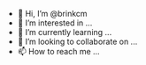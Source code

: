 - 👋 Hi, I’m @brinkcm
- 👀 I’m interested in ...
- 🌱 I’m currently learning ...
- 💞️ I’m looking to collaborate on ...
- 📫 How to reach me ...

<!---
brinkcm/brinkcm is a ✨ special ✨ repository because its `README.md` (this file) appears on your GitHub profile.
You can click the Preview link to take a look at your changes.
--->

